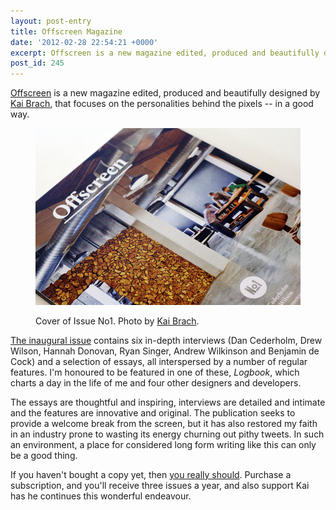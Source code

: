 ```yaml
---
layout: post-entry
title: Offscreen Magazine
date: '2012-02-28 22:54:21 +0000'
excerpt: Offscreen is a new magazine edited, produced and beautifully designed by Kai Brach, focusing on the personalities behind the pixels -- in a good way.
post_id: 245
---
```

[Offscreen][1] is a new magazine edited, produced and beautifully designed by [Kai Brach][2], that focuses on the personalities behind the pixels -- in a good way.

<figure>
    <img src="/assets/images/2012/02/offscreen.jpg" alt=""/>
    <figcaption>
        <p>Cover of Issue No1. Photo by <a href="http://www.flickr.com/photos/brakai295/6873407277/">Kai Brach</a>.</p>
    </figcaption>
</figure>

[The inaugural issue][3] contains six in-depth interviews (Dan Cederholm, Drew Wilson, Hannah Donovan, Ryan Singer, Andrew Wilkinson and Benjamin de Cock) and a selection of essays, all interspersed by a number of regular features. I'm honoured to be featured in one of these, <cite>Logbook</cite>, which charts a day in the life of me and four other designers and developers.

The essays are thoughtful and inspiring, interviews are detailed and intimate and the features are innovative and original. The publication seeks to provide a welcome break from the screen, but it has also restored my faith in an industry prone to wasting its energy churning out pithy tweets. In such an environment, a place for considered long form writing like this can only be a good thing.

If you haven't bought a copy yet, then [you really should][1]. Purchase a subscription, and you'll receive three issues a year, and also support Kai has he continues this wonderful endeavour.

[1]: http://www.offscreenmag.com/
[2]: http://brizk.com/
[3]: http://www.offscreenmag.com/issue1/